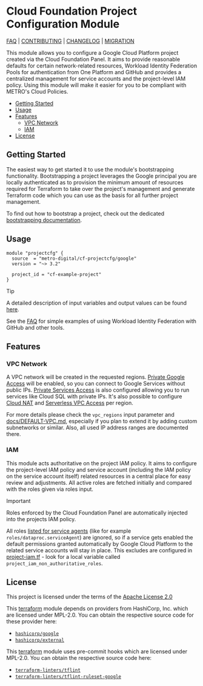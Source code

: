 # Cloud Foundation Project Configuration Module

[FAQ] | [CONTRIBUTING] | [CHANGELOG] | [MIGRATION]

This module allows you to configure a Google Cloud Platform project created via
the Cloud Foundation Panel. It aims to provide reasonable defaults for certain
network-related resources, Workload Identity Federation Pools for authentication
from One Platform and GitHub and provides a centralized management for service
accounts and the project-level IAM policy. Using this module will make it easier
for you to be compliant with METRO's Cloud Policies.

<!-- mdformat-toc start --slug=github --no-anchors --maxlevel=6 --minlevel=2 -->

- [Getting Started](#getting-started)
- [Usage](#usage)
- [Features](#features)
  - [VPC Network](#vpc-network)
  - [IAM](#iam)
- [License](#license)

<!-- mdformat-toc end -->

## Getting Started

The easiest way to get started it to use the module's bootstrapping
functionality. Bootstrapping a project leverages the Google principal you are
locally authenticated as to provision the minimum amount of resources required
for Terraform to take over the project's management and generate Terraform code
which you can use as the basis for all further project management.

To find out how to bootstrap a project, check out the dedicated
[bootstrapping documentation][bootstrap].

## Usage

```hcl
module "projectcfg" {
  source  = "metro-digital/cf-projectcfg/google"
  version = "~> 3.2"

  project_id = "cf-example-project"
}
```

> [!TIP]
> A detailed description of input variables and output values can be found
> [here](./docs/TERRAFORM.md).

See the [FAQ] for simple examples of using Workload Identity Federation with
GitHub and other tools.

## Features

### VPC Network

A VPC network will be created in the requested regions. [Private Google Access]
will be enabled, so you can connect to Google Services without public IPs.
[Private Services Access] is also configured allowing you to run services like
Cloud SQL with private IPs. It's also possible to configure [Cloud NAT] and
[Serverless VPC Access] per region.

For more details please check the `vpc_regions` input parameter and
[docs/DEFAULT-VPC.md](docs/DEFAULT-VPC.md), especially if you plan to extend it
by adding custom subnetworks or similar. Also, all used IP address ranges are
documented there.

### IAM

This module acts authoritative on the project IAM policy. It aims to configure
the project-level IAM policy and service account (including the IAM policy on
the service account itself) related resources in a central place for easy review
and adjustments. All active roles are fetched initially and compared with the
roles given via roles input.

> [!IMPORTANT]
> Roles enforced by the Cloud Foundation Panel are automatically injected into
> the projects IAM policy.

All roles [listed for service agents][service agent roles] (like for example
`roles/dataproc.serviceAgent`) are ignored, so if a service gets enabled the
default permissions granted automatically by Google Cloud Platform to the
related service accounts will stay in place. This excludes are configured in
[project-iam.tf](./project-iam.tf) - look for a local variable called
`project_iam_non_authoritative_roles`.

## License

This project is licensed under the terms of the [Apache License 2.0](LICENSE)

This [terraform] module depends on providers from HashiCorp, Inc. which are
licensed under MPL-2.0. You can obtain the respective source code for these
provider here:

- [`hashicorp/google`](https://github.com/hashicorp/terraform-provider-google)
- [`hashicorp/external`](https://github.com/hashicorp/terraform-provider-external)

This [terraform] module uses pre-commit hooks which are licensed under MPL-2.0.
You can obtain the respective source code here:

- [`terraform-linters/tflint`](https://github.com/terraform-linters/tflint)
- [`terraform-linters/tflint-ruleset-google`](https://github.com/terraform-linters/tflint-ruleset-google)

[bootstrap]: ./bootstrap/README.md
[changelog]: ./docs/CHANGELOG.md
[cloud nat]: https://cloud.google.com/nat/docs/overview
[contributing]: docs/CONTRIBUTING.md
[faq]: ./docs/FAQ.md
[migration]: ./docs/MIGRATION.md
[private google access]: https://cloud.google.com/vpc/docs/configure-private-google-access
[private services access]: https://cloud.google.com/vpc/docs/configure-private-services-access
[serverless vpc access]: https://cloud.google.com/vpc/docs/configure-serverless-vpc-access
[service agent roles]: https://cloud.google.com/iam/docs/service-agents
[terraform]: https://terraform.io/
